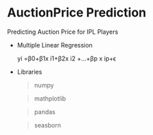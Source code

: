 # AuctionPrice Prediction
Predicting Auction Price for IPL Players 

* Multiple Linear Regression

  yi =β0+β1x i1+β2x i2 +...+βp x ip+ϵ


* Libraries
   
     >  numpy
    
     >  mathplotlib
   
     >   pandas
   
     >  seasborn

